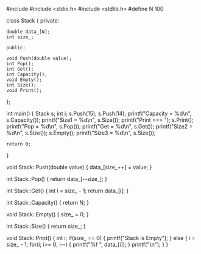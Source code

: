#include <iostream>
#include <stdio.h>
#include <stdlib.h>
#define N 100

class Stack
{
    private:

    double data_[N];
    int size_;

    public:

    void Push(double value);
    int Pop();
    int Get();
    int Capacity();
    void Empty();
    int Size();
    void Print();
};

int main()
{
    Stack s;
    int i;
    s.Push(15);
    s.Push(14);
    printf("Capacity = %d\n", s.Capacity());
    printf("Size1 = %d\n", s.Size());
    printf("Print === ");
    s.Print();
    printf("Pop = %d\n", s.Pop());
    printf("Get = %d\n", s.Get());
    printf("Size2 = %d\n", s.Size());
    s.Empty();
    printf("Size3 = %d\n", s.Size());

    return 0;
}

void Stack::Push(double value)
{
    data_[size_++] = value;
}

int Stack::Pop()
{
    return data_[--size_];
}

int Stack::Get()
{
    int i = size_ - 1;
    return data_[i];
}

int Stack::Capacity()
{
    return N;
}

void Stack::Empty()
{
    size_ = 0;
}

int Stack::Size()
{
    return size_;
}

void Stack::Print()
{
    int i;
    if(size_ == 0)
    {
        printf("Stack is Empty");
    }
    else
    {
        i = size_ - 1;
        for(i; i>= 0; i--)
        {
            printf("%f ", data_[i]);
        }
        printf("\n");
    }
}

